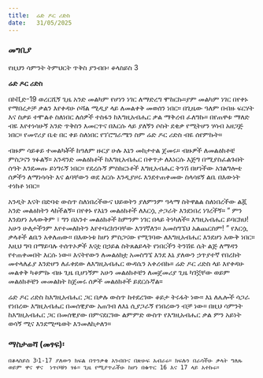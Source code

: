 ```yaml
---
title:  ሬድ ዶር ሪድስ
date:   31/05/2025
---
```


### መግቢያ

የዚህን ሳምንት ትምህርት ጥቅስ ያንብቡ፡ ቆላስይስ 3

**ሬድ ዶር ሪድስ**

በኮቪድ-19 ወረርሺኝ ጊዜ አንድ መልካም የሆነን ነገር ለማድረግ ሞከርኩ።ያም መልካም ነገር በየቀኑ የማበረታቻ ቃልን እየቀዳሁ ሶሻል ሚዲያ ላይ ለመልቀቅ መወሰን ነበር። በጊዜው ዓለም በብዙ ፍርሃት እና ስቃይ ተሞልቶ ስለነበር ለሰዎች ተስፋን ከእግዚአብሔር ቃል ማቅረብ ፈለግኩ። በየጠዋቱ ማለድ ብዬ እየተነሳሁኝ አንድ ጥቅስን እመርጥና በእርሱ ላይ ያለኝን ሶስት ደቂቃ የሚትሆን ሃሳብ አዘጋጅ ነበር። የመኖሪያ ቤቴ በር ቀይ ስለነበር የፕሮግራሜን ስም ሬድ ዶር ሪድስ ብዬ ሰየምኩት።

ብዙም ሳይቆይ ተመልካቾች ከዓለም ዙርያ ሁሉ እኔን መከታተል ጀመሩ። ብዙዎች ለመልዕክቶቼ ምስጋናን ፃፉልኝ። አንዳንድ መልዕክቶች ከእግዚአብሔር በቀጥታ ለእነርሱ እጅግ በሚያስፈልጉበት ሰዓት እንደመጡ ይነግሩኝ ነበር። የደረሱኝ ምስክርነቶች እግዚአብሔር ትንሽ በሆነችው አገልግሎቴ ሰዎችን ለማነሳሳት እና ልባቸውን ወደ እርሱ እንዲያዞሩ እንደተጠቀመው ስላሳዩኝ ልቤ በእውነት ተነክቶ ነበር።

አንዲት እናት በድባቴ ውስጥ ስለነበረችውና ህይወትን ያለምንም ዓላማ ስትዋልል ስለነበረችው ልጇ አንድ መልዕክትን ላከችልኝ። በየቀኑ የእኔን መልዕክቶች ለእርሷ ታጋራት እንደነበረ ነገረችኝ። “ ምን እንደሆነ አላውቅም ፣ ግን በአንተ መልዕክቶች ከምንም ነገር በላይ ትነካለች። እግዚአብሔር ይባርክህ! አሁን ሁለታችንም እየተመለከትን እየተባረክንባቸው እንገኛለን። አመስግኜህ አልጨርስም! ” የእርሷ ቃላቶች ልቤን አቀለጠው። በእውነቱ ከሆነ ምስጋናው የሚገባው ለእግዚአብሔር እንደሆነ አውቅ ነበር። እዚህ ግባ በማይባሉ ተሰጥኦዎች እናቷ በኃይል ስትጸልይላት የነበርችን ትንሽዬ ሴት ልጅ ለማዳን የተጠቀመበት እርሱ ነው። እናትየውን ለመልዕክቷ አመስግኜ እንደ እኔ ያለውን ኃጥያተኛ የበረከት መተላለፊያ እንድሆን ለፈቀደው ለእግዚአብሔር ውዳሴን አቀረብኩ። ሬድ ዶር ሪድስ ላይ እየቀዳሁ መልቀቅ ካቆምኩ ብዙ ጊዜ ቢሆነኝም አሁን መልዕክቶቼን ለመጀመሪያ ጊዜ ካገኟቸው ወይም መልዕክቶቼን መመልከት ከጀመሩ ሰዎች መልዕክቶች ይደርሱኛል።

ሬድ ዶር ሪድስ ከእግዚአብሔር ጋር በቃሉ ውስጥ ከተደረገው ቆይታ ትሩፋት ነው። እኔ ለሌሎች ሳጋራ የነበረው እግዚአብሔር በመሰዊያው አጠገብ ለእኔ ሲያጋራኝ የነበረውን ብቻ ነው። በዚህ ሳምንት ከእግዚአብሔር ጋር በመሰዊያው በምናደርገው ልምምድ ውስጥ የእግዚአብሔር ቃል ምን አይነት ወሳኝ ሚና እንደሚጫወት እንመለከታለን።

### ማስታወሻ (መፃፍ)፡

`በቆላስይስ 3፡1-17 ያለውን ክፍል በጥንቃቄ አንብቡና በጽሁፍ አብራሩ። ክፍሉን በራሳችሁ ቃላት ግለጹ ወይም ዋና ዋና  ነጥቦቹን ፃፉ። ጊዜ የሚያጥራችሁ ከሆነ በቁጥር 16 እና 17 ላይ አተኩሩ። `